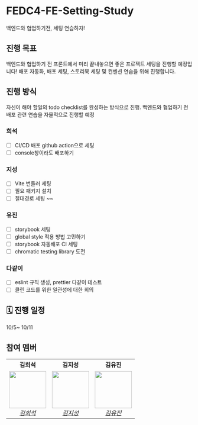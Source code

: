 # FEDC4-FE-Setting-Study
백엔드와 협업하기전, 세팅 연습하자!

## 진행 목표 
백엔드와 협업하기 전 프론트에서 미리 끝내놓으면 좋은 프로젝트 세팅을 진행할 예정입니다! 
배포 자동화, 배포 세팅, 스토리북 세팅 및 컨벤션 연습을 위해 진행합니다.

## 진행 방식
자신이 해야 할일의 todo checklist를 완성하는 방식으로 진행. 
백엔드와 협업하기 전 배포 관련 연습을 자율적으로 진행할 예정 
### 희석
- [ ] CI/CD 배포 github action으로 세팅
- [ ] console창이라도 배포하기 
### 지성 
- [ ] Vite 번들러 세팅
- [ ] 필요 패키지 설치
- [ ] 절대경로 세팅 ~~ 
### 유진 
- [ ] storybook 세팅
- [ ] global style 적용 방법 고민하기
- [ ] storybook 자동배포 CI 세팅
- [ ] chromatic testing library 도전
### 다같이 
- [ ] eslint 규칙 생성, prettier 다같이 테스트 
- [ ] 클린 코드를 위한 일관성에 대한 회의
      
## 🗓️ 진행 일정
10/5~ 10/11

## 참여 멤버 
<table>
    <tr align="center">
        <td><B>김희석<B></td>
        <td><B>김지성<B></td>
        <td><B>김유진<B></td>
    </tr>
    <tr align="center">
        <td>
            <img src="https://github.com/HeeSeok-kim.png?size=100" width="100">
            <br>
            <a href="https://github.com/HeeSeok-kim"><I>김희석</I></a>
        </td>
        <td>
            <img src="https://github.com/jisung24.png?size=100" width="100">
            <br>
            <a href="https://github.com/jisung24"><I>김지성</I></a>
        </td>
        <td>
            <img src="https://github.com/eugene028.png?size=100" width="100">
            <br>
            <a href="https://github.com/eugene028.png"><I>김유진</I></a>
        </td>
    </tr>
</table>
